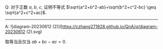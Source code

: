 Q: 对于正数 $a$, $b$, $c$, 证明不等式 $\sqrt{a^2+b^2-ab}+\sqrt{b^2+c^2-bc} \geq \sqrt{a^2+c^2+ac}$.

***

A: ![diagram-20230612 (2)](https://czhang271828.github.io/QnA/q/diagram-20230612 (2).svg)

取等当且仅当 $ab+bc-ac=0$. 

